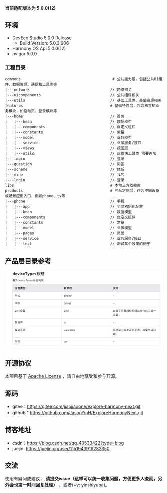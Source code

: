 **当前适配版本为 5.0.0(12)**

## 环境

- DevEco Studio 5.0.0 Release
    - Build Version: 5.0.3.906
- Harmony OS Api 5.0.0(12)
- hvigor 5.0.0

### 工程目录

   ```
   commons                                         # 公共能力层，包括公共UI组件、数据管理、通信和工具库等
   |---network                                    // 网络相关 
   |---uicomponents                               // 公共组件相关
   |---utils                                      // 基础工具类、基础资源相关 
   features                                       # 基础特性层，包含独立的业务模块，如启动页、登录模块等              
   |---home                                       // 首页
   |   |---bean                                   // 数据模型
   |   |---components                             // 自定义组件
   |   |---constants                              // 常量
   |   |---model                                  // 业务模型
   |   |---service                                // 业务服务/接口
   |   |---views                                  // 视图层
   |   |---utils                                  // 此模块工具类 需要再加    
   |---login                                      // 登录
   |---question                                   // 问答
   |---scheme                                     // 体系
   |---mine                                       // 我的
   |---login                                      // 登录 
   libs                                           # 本地三方依赖库
   products                                       # 产品定制层，作为不同设备或场景应用入口，例如phone、tv等
   |---phone                                      // 手机
   |   |---app                                    // 全局初始化配置
   |   |---bean                                   // 数据模型
   |   |---components                             // 自定义组件 
   |   |---constants                              // 常量
   |   |---model                                  // 业务模型
   |   |---pages                                  // 页面 
   |   |---service                                // 业务服务/接口
   |   |---test                                   // 测试某个效果的例子
   ```

## 产品层目录参考

![img.png](pic/img.png)

## 开源协议

本项目基于 [Apache License](https://gitee.com/jiaojiaoone/explore-harmony-next/blob/master/LICENSE.txt) ，请自由地享受和参与开源。

## 源码

- gitee：https://gitee.com/jiaojiaoone/explore-harmony-next.git
- github：https://github.com/JasonYinH/ExploreHarmonyNext.git

## 博客地址

- csdn：https://blog.csdn.net/qq_40533422?type=blog
- juejin: https://juejin.cn/user/1151943919282350

## 交流

使用有疑问或建议， **请提交issue（这样可以统一收集问题，方便更多人查阅，另外会也第一时间回复处理）** ，或者(+v: yinshiyuba)。
